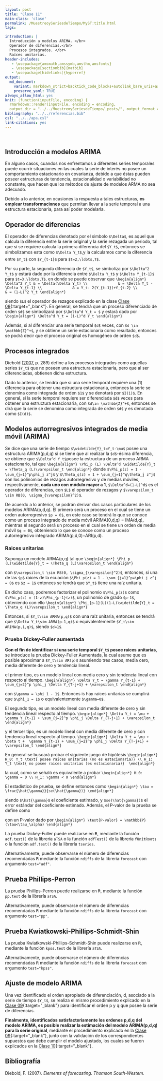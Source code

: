 ```yaml
---
layout: post
title: "Clase 11"
main-class: 'clase'
permalink: /MuestreoySeriesdeTiempo/MyST:title.html
tags:

introduction: |
  Introducción a modelos ARIMA. </br>
  Operador de diferencias.</br>
  Procesos integrados. </br>
  Raíces unitarias.
header-includes:
   - \usepackage{amsmath,amssymb,amsthm,amsfonts}
   - \usepackage[sectionbib]{natbib}
   - \usepackage[hidelinks]{hyperref}
output:
  md_document:
    variant: markdown_strict+backtick_code_blocks+autolink_bare_uris+ascii_identifiers+tex_math_single_backslash
    preserve_yaml: TRUE
always_allow_html: yes   
knit: (function(inputFile, encoding) {
  rmarkdown::render(inputFile, encoding = encoding,
  output_dir = "../../MuestreoySeriesdeTiempo/_posts/", output_format = "all"  ) })
bibliography: "../../referencias.bib"
csl: "../../apa.csl"
link-citations: yes
---
```








<br>

Introducción a modelos ARIMA
----------------------------

En alguno casos, cuandos nos enfrentamos a diferentes series temporales
puede ocurrir situaciones en las cuales la serie de interés no posee un
comportamiento estacionario en covarianza, debido a que éstas pueden
poseer estructuras de tendencia, estacionalidad o variabilidad no
constante, que hacen que los métodos de ajuste de modelos ARMA no sea
adecuado.

<!-- Hay que meter transformación log y box-cox, mediante las funciones lambda = BoxCox.lambda(BD$GasEspaña) y BoxCox(BD$GasEspaña, lambda = lambda)  de la librería forecast-->

Debido a lo anterior, en ocasiones la respuesta a tales estructuras,
**es emplear transformaciones** que permitan llevar a la serie temporal
a una estructura estacionaria, para así poder modelarla.

Operador de diferencias
-----------------------

El operador de diferencias denotado por el simbolo `$\Delta$`, es aquel
que calcula la diferencia entre la serie original y la serie rezagada un
periodo, tal que si se requiere calcula la primera diferencia del
`$Y_t$`, entonces se simbolizamos esta como `$\Delta Y_t$`,y la
calculamos como la diferencia entre `$Y_t$` con `$Y_{t-1}$` para
`$t=2,\ldots,T$`.

Por su parte, la segunda diferencia de `$Y_t$`, se simboliza por
`$\Delta^2 Y_t$` y estará dado por la diferencia entre `$\Delta Y_t$` y
`$\Delta Y_{t-1}$` para `$t=3,\ldots,T$`. en donde se puede observar que
`\begin{align*} \Delta^2 Y_t & = \Delta(\Delta Y_t) \\              & = \Delta Y_t - \Delta Y_{t-1} \\              & = Y_t- 2(Y_{t-1})+Y_{t-2} \\              & = (1-L)^2 Y_t \end{align*}`

siendo `$L$` el operador de rezagos explicado en la clase [Clase
08](https://jiperezga.github.io/MuestreoySeriesdeTiempo/MySTClase_08.html){:target="\_blank"}.
En general, se tendrá que un proceso diferenciado de orden `$d$` se
simbolizará por `$\Delta^d Y_t = $` y estará dado por
`\begin{align*} \Delta^d Y_t = (1-L)^d Y_t \end{align*}`

Además, si al diferenciar una serie temporal `$d$` veces, con
`$d \in \mathbb{Z}^+$`, y se obtiene un serie estacionaria como
resultado, entonces se podrá decir que el proceso original es homogéneo
de orden `$d$`.

<!-- Por ejemplo, el proceso $Y_t = \beta_0 + \beta_1t + \varepsilon_t$, siendo $\varepsilon_t$ estacionario, entonces se tendrá que `$Y_t$` es un proceso homogéneo de orden 1, ya que al diferenciarlo se tendrá que 
`\begin{align*}
\Delta Y_t & = \Delta Y_t - \Delta Y_{t-1} \\
           & = \beta_0 + \beta_1t + \varepsilon_t - [\beta_0 + \beta_1(t-1) + \varepsilon_{t-1}]
           & = \beta_1 + \varepsilon_{t} - \varepsilon_{t-1}
           & = \beta_1 + U_t
\end{align*}`
donde $U_t = \varepsilon_{t} - \varepsilon_{t-1}$ es estacionario. Además, si $\varepsilon_t$ es ruido blanco entones $\Delta Y_t$ es un proceso MA(1) de media $\beta_1$ y con parámetro $\theta = -1$. En general, procesos generados como una tendencia polinómica de orden $d$ más un proceso estacionario cualquiera $\varepsilon_t$, será homogéneo de orden d:
`\begin{align*}
Y_t = \beta_0 + \beta_1t + beta_2t^2 + \ldots + beta_dt^d + \varepsilon_t 
\end{align*}`
con \varepsilon_t un proceso estacionario.

En el caso de un proceso $Y_t = \beta_0 + \beta_1t + \beta_2t^2 + \varepsilon_t$ con $\varepsilon_t$ estacionario y de media cero, entonces 
`\begin{align*}
\Delta Y_t & = \beta_0 + \beta_1t + \beta_2t^2 + \varepsilon_t - [\beta_0 + \beta_1(t-1) + \beta_2(t-1)^2  + \varepsilon_{t-1}]
           & = (\beta_1 - \beta_2) + 2\beta_2t + \varepsilon_{t} - \varepsilon_{t-1}
           & = (\beta_1 - \beta_2) + 2\beta_2t + U_t
\end{align*}`

En donde se observa que \Delta Y_t no es un proceso estacionario. Ahora si calculamos la segunda diferencia
`\begin{align*}
\Delta^2 Y_t & = (\beta_1 - \beta_2) + 2\beta_2t + U_t - [(\beta_1 - \beta_2) + 2\beta_2(t-1) + U_{t-1}]
           & = 2\beta_2 + U_{t} - U_{t-1}
           & = 2\beta_2 + W_{t}
\end{align*}`

siendo, $\Delta^2 Y_t$ es un proceso estacionario, y $W_{t} = \varepsilon_t - 2\varepsilon_{t-1} + \varepsilon_{t-2}$ . Además, si $\varepsilon_t$ es ruido blanco, se tendrá que  $\Delta^2 Y_t$ es un proceso MA(2) de media dada y parámetros $\theta_1 = -2$ y $\theta_2 = 1$.
-->

Procesos integrados
-------------------

Diebold ([2007](#ref-Diebold2007), p. 289) define a los procesos
integrados como aquellas series `$Y_t$` que no poseen una estructura
estacionaria, pero que al ser diferenciadas, obtienen dicha estructura.

Dado lo anterior, se tendrá que si una serie temporal requiere una (1)
diferencia para obtener una estructura estacionaria, entonces la serie
se denomina como integrada de orden `$1$` y se denotará por `$I(1)$`. En
general, si la serie temporal requiere ser diferenciada `$d$` veces para
obtener una estructura estacionaria, con `$d\in \mathbb{Z}^+$`, entonces
se dirá que la serie se denomina como integrada de orden `$d$` y es
denotada como `$I(d)$`.

Modelos autorregresivos integrados de media móvil (ARIMA)
---------------------------------------------------------

Se dice que una serie de tiempo `$\widetilde{Y}_t=Y_t-\mu$` posee una
estructura ARIMA(p,d,q) si se tiene que al realizar la `$d$`-ésima
diferencia, se obtiene que `$\Delta^d Y_t$`posee la estructura de un
proceso ARMA estacionario, tal que
`\begin{align*} \Phi_p (L) \Delta^d \widetilde{Y}_t = \Theta_q (L)\varepsilon_t \end{align*}`
donde `$\Phi_p(z) = 1 - \sum_{j=1}^p\phi_j z^j$` y
`$\Theta_q(z) = 1 + \sum_{j=1}^q\theta_j z^j$` son los polinomios de
rezagos autorregresivo y de medias móviles, respectivamente, **cada uno
con módulo mayor a 1**, `$\Delta^d=(1-L)^d$` es el operador de
diferencias, con `$L$` el operador de rezagos y
`$\varepsilon_t \sim RB(0, \sigma_{\varepsilon}^2)$`.

De acuerdo a lo anterior, se podrán derivar dos casos particulares de
los modelos ARIMA(p,d,q). El primero será un proceso en el cual se tiene
un orden autorregresivo `$p = 0$`, en este caso se tendrá lo que se
conoce como un proceso integrado de media móvil ARIMA(0,d,q) = IMA(d,q),
mientras el segundo será un proceso en el cual se tiene un orden de
media móvil `$q = 0$`, obteniendo lo que se conoce como un proceso
autorregresivo integrado ARIMA(p,d,0)=ARI(p,d).

### Raices unitarias

Suponga un modelo ARMA(p,q) tal que
`\begin{align*} \Phi_p (L)\widetilde{Y}_t = \Theta_q (L)\varepsilon_t \end{align*}`

con `$\varepsilon_t \sim RB(0, \sigma_{\varepsilon}^2)$`, entonces, si
una de las `$p$` raices de la ecuación
`$\Phi_p(z) = 1 - \sum_{j=1}^p=\phi_j z^j = 0$` es `$z = 1$` entonces se
tendrá que `$Y_t$` tiene una raíz unitaria.

En dicho caso, podremos factorizar el polinomio `$\Phi_p(z)$` como
`$\Phi_p(z) = (1-z)\Phi_{p-1}(z)$`, un polinomio de grado `$p-1$`,
obteniendo con ello
`\begin{align*} \Phi_{p-1}(L)(1-L)\widetilde{Y}_t = \Theta_q (L)\varepsilon_t \end{align*}`

Entonces, si `$Y_t\sim ARMA(p,q)$` con una raíz unitaria, entonces se
tendrá que `$\Delta Y_t\sim ARMA(p-1,q)$` o equivalentemente
`$Y_t\sim ARIMA(p,1,q)$`, siendo `$d=1$`.

<!-- Ver Econometría Financiera Norman página 282 para ejemplo. -->

### Prueba Dickey-Fuller aumentada

**Con el fin de identificar si una serie temporal `$Y_t$` posee raices
unitarias**, se introduce la prueba Dickey-Fuller Aumentada, la cual
asume que es posible aproximar a `$Y_t\sim AR(p)$` asumiendo tres casos,
media cero, media diferente de cero y tendencia lineal.

el primer tipo, es un modelo lineal con media cero y sin tendencia
lineal con respecto al tiempo.
`\begin{align*} \Delta Y_t = \gamma Y_{t-1} + \sum_{j=2}^p \phi_j \Delta Y_{T-j+1} + \varepsilon_t \end{align*}`

con `$\gamma = \phi_1 - 1$`. Entonces is hay raices unitarias se
cumplirá que `$\phi_1 = 1$` o equivalentemente `$\gamma=0$`.

El segundo tipo, es un modelo lineal con media diferente de cero y sin
tendencia lineal respecto al tiempo.
`\begin{align*} \Delta Y_t = \mu + \gamma Y_{t-1} + \sum_{j=2}^p \phi_j \Delta Y_{T-j+1} + \varepsilon_t \end{align*}`

y el tercer tipo, es un modelo lineal con media diferente de cero y con
tendencia lineal respecto al tiempo.
`\begin{align*} \Delta Y_t = \mu + \beta t +  \gamma Y_{t-1} + \sum_{j=2}^p \phi_j \Delta Y_{T-j+1} + \varepsilon_t \end{align*}`

En general se buscará probar el siguiente juego de hipótesis
`\begin{align*} H_0: Y_t \text{ posee raices unitarias (no es estacionaria)} \\ H_1: Y_t \text{ no posee raices unitarias (es estacionaria)}  \end{align*}`

la cual, como se señaló es equivalente a probar
`\begin{align*} H_0: \gamma = 0 \\ H_1: \gamma < 0 \end{align*}`

El estadístico de prueba, se define entonces como
`\begin{align*} \tau = \frac{\hat{\gamma}}{se(\hat{\gamma})} \end{align*}`

siendo `$\hat{\gamma}$` el coeficiente estimado, y `$se(\hat{\gamma})$`
el error estándar del coeficiente estimado. Además, el P-valor de la
prueba se define como

con un P-valor dado por
`\begin{align*} \text{P-valor} = \mathbb{P}(\tau<\tau_\alpha) \end{align*}`

La prueba Dickey-Fuller puede realizarse en <tt>R</tt>, mediante la
función `adf.test()` de la librería `aTSA` o la función `adfTest()` de
la librería `fUnitRoots` o la función `adf.test()` de la librería
`tseries`.

Alternativamente, puede observarse el número de diferencias recomendadas
<tt>R</tt> mediante la función `ndiffs` de la librería `forecast` con
argumento `test="adf"`.

Prueba Phillips-Perron
----------------------

La prueba Phillips-Perron puede realizarse en <tt>R</tt>, mediante la
función `pp.test` de la librería `aTSA`.

Alternativamente, puede observarse el número de diferencias recomendadas
<tt>R</tt> mediante la función `ndiffs` de la librería `forecast` con
argumento `test="pp"`.

Prueba Kwiatkowski-Phillips-Schmidt-Shin
----------------------------------------

La prueba Kwiatkowski-Phillips-Schmidt-Shin puede realizarse en
<tt>R</tt>, mediante la función `kpss.test` de la librería `aTSA`.

Alternativamente, puede observarse el número de diferencias recomendadas
<tt>R</tt> mediante la función `ndiffs` de la librería `forecast` con
argumento `test="kpss"`.

Ajuste de modelo ARIMA
----------------------

Una vez identificado el orden apropiado de diferenciación, d, asociado a
la serie de tiempo `$Y_t$`, se realiza el mismo procedimiento explicado
en la [Clase
09](https://jiperezga.github.io/MuestreoySeriesdeTiempo/MySTClase_09.html){:target="\_blank"}
para identificar el orden p y q que posee la serie de diferencias.

**Finalmente, identificados satisfactoriamente los ordenes p,d,q del
modelo ARIMA, es posible realizar la estimación del modelo ARIMA(p,d,q)
para la serie original**, mediante el procedimiento explicado en la
[Clase
09](https://jiperezga.github.io/MuestreoySeriesdeTiempo/MySTClase_09.html){:target="\_blank“},
junto con la validación de los correspondientes supuestos que debe
cumplir el modelo ajustado, los cuales se fueron explicados en la [Clase
10](https://jiperezga.github.io/MuestreoySeriesdeTiempo/MySTClase_10.html){:target=”\_blank"}.

Bibliografía
------------

Diebold, F. (2007). *Elements of forecasting*. *Thomson South-Westem*.
